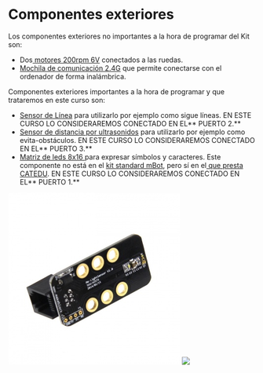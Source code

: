 
# Componentes exteriores

Los componentes exteriores no importantes a la hora de programar del Kit son:

- Dos[ motores 200rpm 6V](http://www.makeblock.cc/tt-geared-motor-dc-6v-200rpm/) conectados a las ruedas.
- [Mochila de comunicación 2.4G](http://www.makeblock.es/productos/mbot_usb_2.4g/) que permite conectarse con el ordenador de forma inalámbrica.

Componentes exteriores importantes a la hora de programar y que trataremos en este curso son:

- [Sensor de Línea](http://www.makeblock.es/productos/sensor_luz_y_escala_grises/) para utilizarlo por ejemplo como sigue líneas. EN ESTE CURSO LO CONSIDERAREMOS CONECTADO EN EL** PUERTO 2.**
- [Sensor de distancia por ultrasonidos](http://www.makeblock.es/productos/modulo_ulstrasonidos_v2/) para utilizarlo por ejemplo como evita-obstáculos. EN ESTE CURSO LO CONSIDERAREMOS CONECTADO EN EL** PUERTO 3.**
- [Matriz de leds 8x16 ](http://www.makeblock.es/productos/mbot_matriz_leds/)para expresar símbolos y caracteres. Este componente no está en el [kit standard mBot](http://www.makeblock.es/productos/robot_educativo_mbot_2.4g/), pero sí en el[ que presta CATEDU](http://www.catedu.es/webcatedu/index.php/destacados/149-robotica). EN ESTE CURSO LO CONSIDERAREMOS CONECTADO EN EL** PUERTO 1.**

![](img/EL_LIGHT_makeblock_EL_LIGHT.jpg)
![](mbot_display_matrix.jpg)
